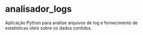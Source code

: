 # analisador_logs
Aplicação Python para análise arquivos de log e fornecimento de estatísticas úteis sobre os dados contidos.
